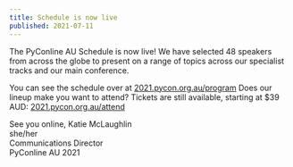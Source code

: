 ```yaml
---
title: Schedule is now live
published: 2021-07-11
---
```


The PyConline AU Schedule is now live! We have selected 48 speakers from across the globe to present on a range of topics across our specialist tracks and our main conference.

You can see the schedule over at [2021.pycon.org.au/program](/program)
Does our lineup make you want to attend? Tickets are still available, starting at $39 AUD: [2021.pycon.org.au/attend](/attend)

See you online, 
Katie McLaughlin
<br>she/her
<br>Communications Director
<br>PyConline AU 2021 
